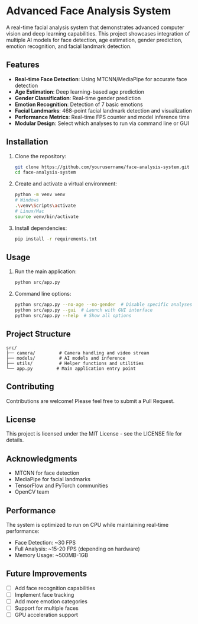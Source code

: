 # Advanced Face Analysis System

A real-time facial analysis system that demonstrates advanced computer vision and deep learning capabilities. This project showcases integration of multiple AI models for face detection, age estimation, gender prediction, emotion recognition, and facial landmark detection.

##  Features

- **Real-time Face Detection**: Using MTCNN/MediaPipe for accurate face detection
- **Age Estimation**: Deep learning-based age prediction
- **Gender Classification**: Real-time gender prediction
- **Emotion Recognition**: Detection of 7 basic emotions
- **Facial Landmarks**: 468-point facial landmark detection and visualization
- **Performance Metrics**: Real-time FPS counter and model inference time
- **Modular Design**: Select which analyses to run via command line or GUI

##  Installation

1. Clone the repository:
   ```bash
   git clone https://github.com/yourusername/face-analysis-system.git
   cd face-analysis-system
   ```

2. Create and activate a virtual environment:
   ```bash
   python -m venv venv
   # Windows
   .\venv\Scripts\activate
   # Linux/Mac
   source venv/bin/activate
   ```

3. Install dependencies:
   ```bash
   pip install -r requirements.txt
   ```

##  Usage

1. Run the main application:
   ```bash
   python src/app.py
   ```

2. Command line options:
   ```bash
   python src/app.py --no-age --no-gender  # Disable specific analyses
   python src/app.py --gui  # Launch with GUI interface
   python src/app.py --help  # Show all options
   ```

##  Project Structure

```
src/
├── camera/         # Camera handling and video stream
├── models/         # AI models and inference
├── utils/          # Helper functions and utilities
└── app.py         # Main application entry point
```

##  Contributing

Contributions are welcome! Please feel free to submit a Pull Request.

##  License

This project is licensed under the MIT License - see the LICENSE file for details.

##  Acknowledgments

- MTCNN for face detection
- MediaPipe for facial landmarks
- TensorFlow and PyTorch communities
- OpenCV team

##  Performance

The system is optimized to run on CPU while maintaining real-time performance:
- Face Detection: ~30 FPS
- Full Analysis: ~15-20 FPS (depending on hardware)
- Memory Usage: ~500MB-1GB

##  Future Improvements

- [ ] Add face recognition capabilities
- [ ] Implement face tracking
- [ ] Add more emotion categories
- [ ] Support for multiple faces
- [ ] GPU acceleration support 